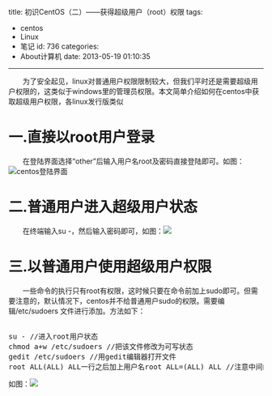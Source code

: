 title: 初识CentOS（二）——获得超级用户（root）权限
tags:
  - centos
  - Linux
  - 笔记
id: 736
categories:
  - About计算机
date: 2013-05-19 01:10:35
---

　　为了安全起见，linux对普通用户权限限制较大，但我们平时还是需要超级用户权限的，这类似于windows里的管理员权限。本文简单介绍如何在centos中获取超级用户权限，各linux发行版类似

# 一.直接以root用户登录

　　在登陆界面选择“other”后输入用户名root及密码直接登陆即可。如图：![centos登陆界面](http://www.itoldme.net/wordpress/wp-content/uploads/2013/12/20130519003908.png)

# 二.普通用户进入超级用户状态

　　在终端输入su -，然后输入密码即可，如图：![](http://www.itoldme.net/wordpress/wp-content/uploads/2013/12/20130519004434.png)

# 三.以普通用户使用超级用户权限

　　一些命令的执行只有root有权限，这时候只要在命令前加上sudo即可。但需要注意的，默认情况下，centos并不给普通用户sudo的权限。需要编辑/etc/sudoers 文件进行添加。方法如下：

<pre>  
su - //进入root用户状态
chmod a+w /etc/sudoers //把该文件修改为可写状态
gedit /etc/sudoers //用gedit编辑器打开文件
root ALL(ALL) ALL一行之后加上用户名root ALL=(ALL) ALL //注意中间的空格
</pre>

如图：![](http://www.itoldme.net/wordpress/wp-content/uploads/2013/12/20130519010140.png)
